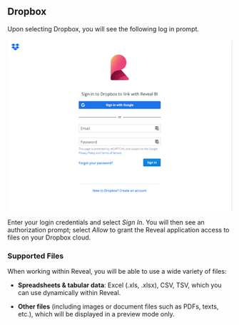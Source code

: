 ## Dropbox

Upon selecting Dropbox, you will see the following log in prompt.

<img src="images/dropbox-login.png" alt="Dropbox login dialog" class="responsive-img"/>

Enter your login credentials and select *Sign In*.
You will then see an
authorization prompt; select *Allow* to grant the Reveal application access to files on your Dropbox cloud.

### Supported Files

When working within Reveal, you will be able to use a wide variety of
files:

  - **Spreadsheets & tabular data**: Excel (.xls, .xlsx), CSV, TSV, which you can use
    dynamically within Reveal.

  - **Other files** (including images or document files such as PDFs,
    texts, etc.), which will be displayed in a preview mode only.
